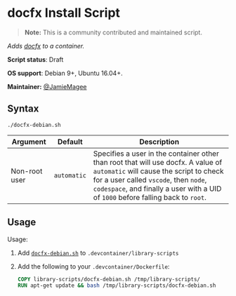 # docfx Install Script

> **Note:** This is a community contributed and maintained script.

_Adds [docfx](https://github.com/dotnet/docfx) to a container._

**Script status**: Draft

**OS support**: Debian 9+, Ubuntu 16.04+.

**Maintainer:** [@JamieMagee](https://github.com/JamieMagee)

## Syntax

```text
./docfx-debian.sh
```

| Argument | Default | Description |
| -------- | ------- | ----------- |
|Non-root user|`automatic`| Specifies a user in the container other than root that will use docfx. A value of `automatic` will cause the script to check for a user called `vscode`, then `node`, `codespace`, and finally a user with a UID of `1000` before falling back to `root`. |

## Usage

Usage:

1. Add [`docfx-debian.sh`](../docfx-debian.sh) to `.devcontainer/library-scripts`

2. Add the following to your `.devcontainer/Dockerfile`:

   ```Dockerfile
   COPY library-scripts/docfx-debian.sh /tmp/library-scripts/
   RUN apt-get update && bash /tmp/library-scripts/docfx-debian.sh
   ```
